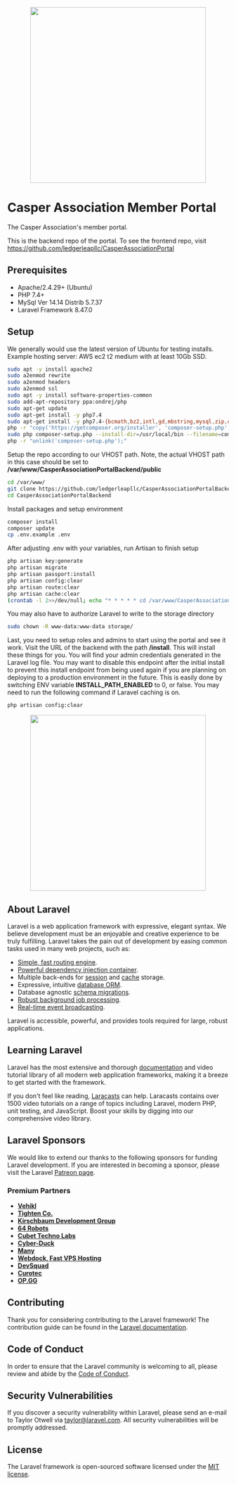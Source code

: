 <p align="center">
	<img src="https://caspermember.com/images/logo.png" width="400">
</p>

# Casper Association Member Portal

The Casper Association's member portal.

This is the backend repo of the portal. To see the frontend repo, visit https://github.com/ledgerleapllc/CasperAssociationPortal

## Prerequisites

 - Apache/2.4.29+ (Ubuntu)
 - PHP 7.4+
 - MySql Ver 14.14 Distrib 5.7.37
 - Laravel Framework 8.47.0

## Setup

We generally would use the latest version of Ubuntu for testing installs. Example hosting server: AWS ec2 t2 medium with at least 10Gb SSD.

```bash
sudo apt -y install apache2
sudo a2enmod rewrite
sudo a2enmod headers
sudo a2enmod ssl
sudo apt -y install software-properties-common
sudo add-apt-repository ppa:ondrej/php
sudo apt-get update
sudo apt-get install -y php7.4
sudo apt-get install -y php7.4-{bcmath,bz2,intl,gd,mbstring,mysql,zip,common,curl,xml}
php -r "copy('https://getcomposer.org/installer', 'composer-setup.php');"
sudo php composer-setup.php --install-dir=/usr/local/bin --filename=composer
php -r "unlink('composer-setup.php');"
```

Setup the repo according to our VHOST path. Note, the actual VHOST path in this case should be set to **/var/www/CasperAssociationPortalBackend/public**

```bash
cd /var/www/
git clone https://github.com/ledgerleapllc/CasperAssociationPortalBackend
cd CasperAssociationPortalBackend
```

Install packages and setup environment

```bash
composer install
composer update
cp .env.example .env
```

After adjusting .env with your variables, run Artisan to finish setup

```bash
php artisan key:generate
php artisan migrate
php artisan passport:install
php artisan config:clear
php artisan route:clear
php artisan cache:clear
(crontab -l 2>>/dev/null; echo "* * * * * cd /var/www/CasperAssociationPortalBackend && php artisan schedule:run >> /dev/null 2>&1") | crontab -
```

You may also have to authorize Laravel to write to the storage directory

```bash
sudo chown -R www-data:www-data storage/
```

Last, you need to setup roles and admins to start using the portal and see it work. Visit the URL of the backend with the path **/install**. This will install these things for you. You will find your admin credentials generated in the Laravel log file. You may want to disable this endpoint after the initial install to prevent this install endpoint from being used again if you are planning on deploying to a production environment in the future. This is easily done by switching ENV variable **INSTALL_PATH_ENABLED** to 0, or false. You may need to run the following command if Laravel caching is on.

```bash
php artisan config:clear
```

<p align="center"><a href="https://laravel.com" target="_blank"><img src="https://raw.githubusercontent.com/laravel/art/master/logo-lockup/5%20SVG/2%20CMYK/1%20Full%20Color/laravel-logolockup-cmyk-red.svg" width="400"></a></p>

## About Laravel

Laravel is a web application framework with expressive, elegant syntax. We believe development must be an enjoyable and creative experience to be truly fulfilling. Laravel takes the pain out of development by easing common tasks used in many web projects, such as:

- [Simple, fast routing engine](https://laravel.com/docs/routing).
- [Powerful dependency injection container](https://laravel.com/docs/container).
- Multiple back-ends for [session](https://laravel.com/docs/session) and [cache](https://laravel.com/docs/cache) storage.
- Expressive, intuitive [database ORM](https://laravel.com/docs/eloquent).
- Database agnostic [schema migrations](https://laravel.com/docs/migrations).
- [Robust background job processing](https://laravel.com/docs/queues).
- [Real-time event broadcasting](https://laravel.com/docs/broadcasting).

Laravel is accessible, powerful, and provides tools required for large, robust applications.

## Learning Laravel

Laravel has the most extensive and thorough [documentation](https://laravel.com/docs) and video tutorial library of all modern web application frameworks, making it a breeze to get started with the framework.

If you don't feel like reading, [Laracasts](https://laracasts.com) can help. Laracasts contains over 1500 video tutorials on a range of topics including Laravel, modern PHP, unit testing, and JavaScript. Boost your skills by digging into our comprehensive video library.

## Laravel Sponsors

We would like to extend our thanks to the following sponsors for funding Laravel development. If you are interested in becoming a sponsor, please visit the Laravel [Patreon page](https://patreon.com/taylorotwell).

### Premium Partners

- **[Vehikl](https://vehikl.com/)**
- **[Tighten Co.](https://tighten.co)**
- **[Kirschbaum Development Group](https://kirschbaumdevelopment.com)**
- **[64 Robots](https://64robots.com)**
- **[Cubet Techno Labs](https://cubettech.com)**
- **[Cyber-Duck](https://cyber-duck.co.uk)**
- **[Many](https://www.many.co.uk)**
- **[Webdock, Fast VPS Hosting](https://www.webdock.io/en)**
- **[DevSquad](https://devsquad.com)**
- **[Curotec](https://www.curotec.com/services/technologies/laravel/)**
- **[OP.GG](https://op.gg)**

## Contributing

Thank you for considering contributing to the Laravel framework! The contribution guide can be found in the [Laravel documentation](https://laravel.com/docs/contributions).

## Code of Conduct

In order to ensure that the Laravel community is welcoming to all, please review and abide by the [Code of Conduct](https://laravel.com/docs/contributions#code-of-conduct).

## Security Vulnerabilities

If you discover a security vulnerability within Laravel, please send an e-mail to Taylor Otwell via [taylor@laravel.com](mailto:taylor@laravel.com). All security vulnerabilities will be promptly addressed.

## License

The Laravel framework is open-sourced software licensed under the [MIT license](https://opensource.org/licenses/MIT).
